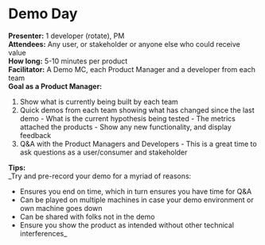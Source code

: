 # Demo Day

**Presenter:** 1 developer \(rotate\), PM  
**Attendees:** Any user, or stakeholder or anyone else who could receive value  
**How long:** 5-10 minutes per product  
**Facilitator:** A Demo MC, each Product Manager and a developer from each team  
**Goal as a Product Manager:**

1. Show what is currently being built by each team 
2. Quick demos from each team showing what has changed since the last demo - What is the current hypothesis being tested - The metrics attached the products - Show any new functionality, and display feedback
3. Q&A with the Product Managers and Developers - This is a great time to ask questions as a user/consumer and stakeholder 

**Tips:**  
_Try and pre-record your demo for a myriad of reasons:  
- Ensures you end on time, which in turn ensures you have time for Q&A  
- Can be played on multiple machines in case your demo environment or own machine goes down  
- Can be shared with folks not in the demo  
- Ensure you show the product as intended without other technical interferences_

